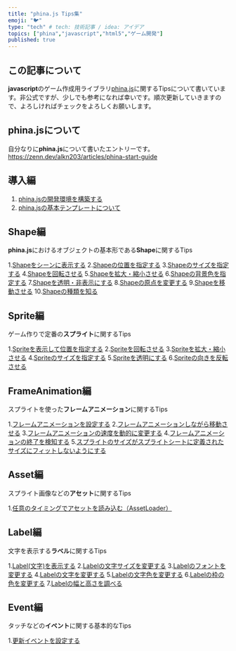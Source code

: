 ```yaml
---
title: "phina.js Tips集"
emoji: "🐦"
type: "tech" # tech: 技術記事 / idea: アイデア
topics: ["phina","javascript","html5","ゲーム開発"]
published: true
---
```


## この記事について
**javascript**のゲーム作成用ライブラリ[phina.js](https://phinajs.com/)に関するTipsについて書いています。非公式ですが、少しでも参考になれば幸いです。順次更新していきますので、よろしければチェックをよろしくお願いします。

## phina.jsについて
自分なりに**phina.js**について書いたエントリーです。
https://zenn.dev/alkn203/articles/phina-start-guide

## 導入編
1. [phina.jsの開発環境を構築する](https://zenn.dev/alkn203/articles/phina-prologue)
2. [phina.jsの基本テンプレートについて](https://zenn.dev/alkn203/articles/phina-template)

## Shape編
**phina.js**におけるオブジェクトの基本形である**Shape**に関するTips

1.[Shapeをシーンに表示する](https://zenn.dev/alkn203/articles/phina-add-shape)
2.[Shapeの位置を指定する](https://zenn.dev/alkn203/articles/phina-locate-shape)
3.[Shapeのサイズを指定する](https://zenn.dev/alkn203/articles/phina-resize-shape)
4.[Shapeを回転させる](https://zenn.dev/alkn203/articles/phina-rotate-shape)
5.[Shapeを拡大・縮小させる](https://zenn.dev/alkn203/articles/phina-scale-shape)
6.[Shapeの背景色を指定する](https://zenn.dev/alkn203/articles/phina-color-shape)
7.[Shapeを透明・非表示にする](https://zenn.dev/alkn203/articles/phina-alpha-shape)
8.[Shapeの原点を変更する](https://zenn.dev/alkn203/articles/phina-change-shape-origin)
9.[Shapeを移動させる](https://zenn.dev/alkn203/articles/phina-move-shape)
10.[Shapeの種類を知る](https://zenn.dev/alkn203/articles/phina-sort-of-shape)

## Sprite編
ゲーム作りで定番の**スプライト**に関するTips

1.[Spriteを表示して位置を指定する](https://zenn.dev/alkn203/articles/phina-locate-sprite)
2.[Spriteを回転させる](https://zenn.dev/alkn203/articles/phina-rotate-sprite)
3.[Spriteを拡大・縮小させる](https://zenn.dev/alkn203/articles/phina-scale-sprite)
4.[Spriteのサイズを指定する](https://zenn.dev/alkn203/articles/phina-resize-sprite)
5.[Spriteを透明にする](https://zenn.dev/alkn203/articles/phina-alpha-sprite)
6.[Spriteの向きを反転させる](https://zenn.dev/alkn203/articles/phina-reverse-sprite)

## FrameAnimation編
スプライトを使った**フレームアニメーション**に関するTips

1.[フレームアニメーションを設定する](https://zenn.dev/alkn203/articles/phina-frameanimation)
2.[フレームアニメーションしながら移動させる](https://zenn.dev/alkn203/articles/phina-frameanimation-move)
3.[フレームアニメーションの速度を動的に変更する](https://zenn.dev/alkn203/articles/phina-frameanimation-speed)
4.[フレームアニメーションの終了を検知する](https://zenn.dev/alkn203/articles/phina-frameanimation-end)
5.[スプライトのサイズがスプライトシートに定義されたサイズにフィットしないようにする](https://zenn.dev/alkn203/articles/phina-no-fit-ss-size)

## Asset編
スプライト画像などの**アセット**に関するTips

1.[任意のタイミングでアセットを読み込む（AssetLoader）](https://zenn.dev/alkn203/articles/phina-asset-loader)


## Label編
文字を表示する**ラベル**に関するTips

1.[Label(文字)を表示する](https://zenn.dev/alkn203/articles/phina-add-label)
2.[Labelの文字サイズを変更する](https://zenn.dev/alkn203/articles/phina-change-label-size)
3.[Labelのフォントを変更する](https://zenn.dev/alkn203/articles/phina-change-label-font)
4.[Labelの文字を変更する](https://zenn.dev/alkn203/articles/phina-change-label-text)
5.[Labelの文字色を変更する](https://zenn.dev/alkn203/articles/phina-change-label-color)
6.[Labelの枠の色を変更する](https://zenn.dev/alkn203/articles/phina-change-label-frame)
7.[Labelの幅と高さを調べる](https://zenn.dev/alkn203/articles/phina-change-label-width-height)

## Event編
タッチなどの**イベント**に関する基本的なTips

1.[更新イベントを設定する](https://zenn.dev/alkn203/articles/phina-event-update)
